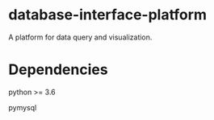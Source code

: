 # database-interface-platform
A platform for data query and visualization.
# Dependencies
python >= 3.6

pymysql
